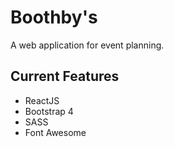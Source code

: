 # Boothby's
A web application for event planning.

## Current Features

- ReactJS
- Bootstrap 4
- SASS
- Font Awesome
